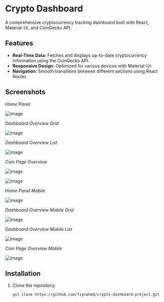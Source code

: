 # Crypto Dashboard

A comprehensive cryptocurrency tracking dashboard built with React, Material-UI, and CoinGecko API.

## Features

- **Real-Time Data**: Fetches and displays up-to-date cryptocurrency information using the CoinGecko API.
- **Responsive Design**: Optimized for various devices with Material-UI.
- **Navigation**: Smooth transitions between different sections using React Router.


## Screenshots

*Home Panel*

![image](https://github.com/fzynahmd/crypto-dashboard-project/assets/101189810/a18532ab-6a62-4ad3-b034-9f6acc02d032)

*Dashboard Overview*
*Grid*


![image](https://github.com/fzynahmd/crypto-dashboard-project/assets/101189810/40d8f939-3e87-4fed-af69-1ff2f1e3384e)

*Dashboard Overview*
*List*


![image](https://github.com/fzynahmd/crypto-dashboard-project/assets/101189810/a433fd6b-7085-4688-bd5c-bb2ace228c2e)


*Coin Page Overview*


![image](https://github.com/fzynahmd/crypto-dashboard-project/assets/101189810/592e01f4-428d-4dec-961d-ebd7ed95d0d3)


![image](https://github.com/fzynahmd/crypto-dashboard-project/assets/101189810/d7b78eab-b7fd-418b-9c6b-afd4649b9b69)

*Home Panel Mobile*


![image](https://github.com/fzynahmd/crypto-dashboard-project/assets/101189810/bb1bff76-716d-42a9-ac9a-74f4e4e53fec)

*Dashboard Overview Mobile*
*Grid*

![image](https://github.com/fzynahmd/crypto-dashboard-project/assets/101189810/009f4c2b-371b-4285-82da-aaf19a57cf21)

*Dashboard Overview Mobile*
*List*

![image](https://github.com/fzynahmd/crypto-dashboard-project/assets/101189810/943216bf-75e8-4294-bf13-37d9033fe123)


*Coin Page Overview Mobile*


![image](https://github.com/fzynahmd/crypto-dashboard-project/assets/101189810/9eb61924-8e49-4292-9e92-22d887c54ae9)


## Installation

1. Clone the repository:
   ```bash
   git clone https://github.com/fzynahmd/crypto-dashboard-project.git




